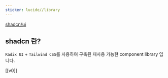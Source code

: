```yaml
---
sticker: lucide//library
---
```

[shadcn/ui](https://ui.shadcn.com/)

## shadcn 란?
`Radix UI` + `Tailwind CSS`를 사용하여 구축된 재사용 가능한 component library 입니다.

[[v0]]